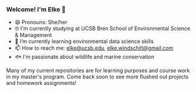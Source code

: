 ### Welcome! I'm Elke 👋

- 😄 Pronouns: She/her
- 🤓 I'm currently studying at UCSB Bren School of Environmental Science & Management
- 🌱 I’m currently learning environmental data science skills
- 📫 How to reach me: elke@ucsb.edu, elke.windschitl@gmail.com
- 🐟 I'm passionate about wildlife and marine conservation

Many of my current repositories are for learning purposes and course work in my master's program. Come back soon to see more flushed out projects and homework assignments!
<!--
**elkewind/elkewind** is a ✨ _special_ ✨ repository because its `README.md` (this file) appears on your GitHub profile.

Here are some ideas to get you started:

- 🔭 I’m currently working on ...
- 🌱 I’m currently learning ...
- 👯 I’m looking to collaborate on ...
- 🤔 I’m looking for help with ...
- 💬 Ask me about ...
- 📫 How to reach me: ...
- 😄 Pronouns: ...
- ⚡ Fun fact: ...
-->
